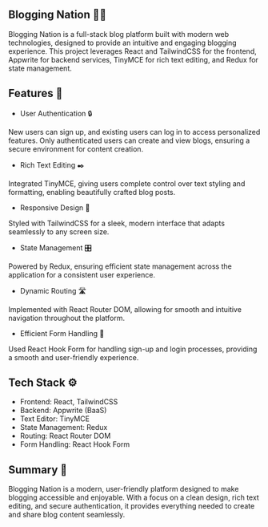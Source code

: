 ## Blogging Nation 📝🌐
Blogging Nation is a full-stack blog platform built with modern web technologies, designed to provide an intuitive and engaging blogging experience. This project leverages React and TailwindCSS for the frontend, Appwrite for backend services, TinyMCE for rich text editing, and Redux for state management.

## Features 🚀
- User Authentication 🔒

New users can sign up, and existing users can log in to access personalized features.
Only authenticated users can create and view blogs, ensuring a secure environment for content creation.

- Rich Text Editing ✒️

Integrated TinyMCE, giving users complete control over text styling and formatting, enabling beautifully crafted blog posts.

- Responsive Design 📱

Styled with TailwindCSS for a sleek, modern interface that adapts seamlessly to any screen size.

- State Management 🎛️

Powered by Redux, ensuring efficient state management across the application for a consistent user experience.

- Dynamic Routing 🛣️

Implemented with React Router DOM, allowing for smooth and intuitive navigation throughout the platform.

- Efficient Form Handling 📝

Used React Hook Form for handling sign-up and login processes, providing a smooth and user-friendly experience.

## Tech Stack ⚙️
- Frontend: React, TailwindCSS
- Backend: Appwrite (BaaS)
- Text Editor: TinyMCE
- State Management: Redux
- Routing: React Router DOM
- Form Handling: React Hook Form

## Summary 🎯
Blogging Nation is a modern, user-friendly platform designed to make blogging accessible and enjoyable. With a focus on a clean design, rich text editing, and secure authentication, it provides everything needed to create and share blog content seamlessly.